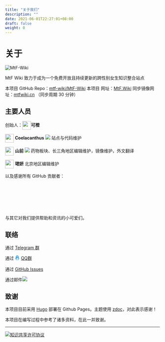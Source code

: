 ```yaml
---
title: "关于我们"
description: ""
date: 2021-06-01T22:27:01+08:00
draft: false
weight: 0
---
```


# 关于
![MtF-Wiki](./logo-long.png)

MtF Wiki 致力于成为一个免费开放且持续更新的跨性别女生知识整合站点

本项目 <i class="bi bi-github" aria-label="GitHub"></i> GitHub Repo：[mtf-wiki/MtF-Wiki](https://github.com/mtf-wiki/MtF-Wiki/)
本项目 <i class="bi bi-link-45deg" aria-label="Website"></i> 网址：[MtF.Wiki](https://mtf.wiki/)
<i class="bi bi-link-45deg" aria-label="Website"></i> 同步镜像网址：[mtfwiki.cn](https://mtfwiki.cn/) （同步周期 30 分钟）


<link rel="stylesheet" href="https://cdn.jsdelivr.net/npm/bootstrap-icons@1.5.0/font/bootstrap-icons.css">


## 主要人员

创始人：<img src="https://avatars.githubusercontent.com/u/27522149?s=64?v=4" style="display: inline; height:2em;vertical-align: middle;"/>**可橙** <a style="color: unset;" href="https://github.com/kenchiu233"><i class="bi bi-github" aria-label="GitHub"></i></a> 


<img src="https://avatars.githubusercontent.com/u/43064781?v=4?s=64" style="display: inline; height:2em;vertical-align: middle;"/> **Coelacanthus** <a style="color: unset;" href="https://github.com/CoelacanthusHex"><i class="bi bi-github" aria-label="GitHub"></i></a> <a href=" mailto:coelacanthus@outlook.com"><img style="display:inline;" src="https://img.shields.io/static/v1?label=email&message=coelacanthus@outlook.com&color=blue&style=flat-square"></a>
站点与代码维护

<img src="https://avatars.githubusercontent.com/u/26759054?v=4?s=64" style="display: inline; height:2em;vertical-align: middle;"/> **山前** <a style="color: unset;" href="http://github.com/saeziae"><i class="bi bi-github" aria-label="GitHub"></i></a> <a style="color: unset;" href="http://twitter.com/saeziae"><i class="bi bi-twitter" style="color:#1DA1F2" aria-label="Twitter"></i></a> <a href="mailto:i@estela.cn"><img style="display:inline;" src="https://img.shields.io/static/v1?label=email&message=i@estela.cn&color=blue&style=flat-square"></a>
药物板块、长三角地区编辑维护，镜像维护，外文翻译

<img src="https://avatars.githubusercontent.com/u/44055214?v=4?s=64" style="display: inline; height:2em;vertical-align: middle;"/> **珺妍** <a style="color: unset;" href="http://github.com/saeziae" class="bi bi-github" aria-label="GitHub"></i></a>
北京地区编辑维护


以及感谢所有 GitHub 贡献者：
<div style="padding:20px"><ul id="cons" style="list-style: none;"></ul><br></div>
<br/>
<p style="float:none;clear:both;">与其它对我们提供帮助和资讯的小可爱们。</p>

<script>var getJSON = function(url, callback) {var xhr = new XMLHttpRequest();xhr.open('GET', url, true);xhr.responseType = 'json';xhr.onload = function() {var status = xhr.status;if (status === 200) {callback(null, xhr.response);} else {callback(status, xhr.response);}};xhr.send();};getJSON('https://api.github.com/repos/mtf-wiki/MtF-Wiki/contributors',function(err, data) {if (err === null) {for(i in data){var para = document.createElement("li");var node = document.createElement("a");var node2 = document.createElement("img");para.style="margin: 4px;float: left;";node2.style="width: 32px;height: 32px;border-radius: 50%;";node.href=data[i].html_url;node2.src=data[i].avatar_url;node.appendChild(node2);para.appendChild(node);var element = document.getElementById("cons");element.appendChild(para);}}});</script>

## 联络

通过 <a style="color: unset;" href="https://t.me/MtFwiki"><i style="color:#1DA1F2" class="bi bi-telegram"></i> Telegram 群</a>

通过 <a style="color: unset;" href="https://jq.qq.com/?_wv=1027&k=O9hgBAFz"><svg style="display: inline; height:1.4em;vertical-align: middle;" fill="#1DA1F2" role="img" class="bi" viewBox="0 0 32 32" xmlns="http://www.w3.org/2000/svg"><path d="M21.395 15.035a39.548 39.548 0 0 0-.803-2.264l-1.079-2.695c.001-.032.014-.562.014-.836C19.526 4.632 17.351 0 12 0S4.474 4.632 4.474 9.241c0 .274.013.804.014.836l-1.08 2.695a38.97 38.97 0 0 0-.802 2.264c-1.021 3.283-.69 4.643-.438 4.673.54.065 2.103-2.472 2.103-2.472 0 1.469.756 3.387 2.394 4.771-.612.188-1.363.479-1.845.835-.434.32-.379.646-.301.778.343.578 5.883.369 7.482.189 1.6.18 7.14.389 7.483-.189.078-.132.132-.458-.301-.778-.483-.356-1.233-.646-1.846-.836 1.637-1.384 2.393-3.302 2.393-4.771 0 0 1.563 2.537 2.103 2.472.251-.03.581-1.39-.438-4.673zM12.662 4.846c.039-1.052.659-1.878 1.385-1.846s1.281.912 1.242 1.964c-.039 1.051-.659 1.878-1.385 1.846s-1.282-.912-1.242-1.964zM9.954 3c.725-.033 1.345.794 1.384 1.846.04 1.052-.517 1.931-1.242 1.963-.726.033-1.346-.794-1.385-1.845C8.672 3.912 9.228 3.033 9.954 3zM7.421 8.294c.194-.43 2.147-.908 4.566-.908h.026c2.418 0 4.372.479 4.566.908a.14.14 0 0 1 .014.061c0 .031-.01.059-.026.083-.163.238-2.333 1.416-4.553 1.416h-.026c-2.221 0-4.39-1.178-4.553-1.416a.136.136 0 0 1-.014-.144zm10.422 8.622c-.22 3.676-2.403 5.987-5.774 6.021h-.137c-3.37-.033-5.554-2.345-5.773-6.021-.081-1.35.001-2.496.147-3.43.318.063.638.122.958.176v3.506s1.658.334 3.318.103v-3.225c.488.027.96.04 1.406.034h.025c1.678.021 3.714-.204 5.683-.594.146.934.227 2.08.147 3.43zM10.48 5.804c.313-.041.542-.409.508-.825-.033-.415-.314-.72-.629-.679-.313.04-.541.409-.508.824.034.417.315.72.629.68zM14.479 5.156c.078.037.221.042.289-.146.035-.095.025-.165-.009-.214-.023-.033-.133-.118-.371-.176-.904-.22-1.341.384-1.405.499-.04.072-.012.176.056.227.067.051.139.037.179-.006.58-.628 1.21-.208 1.261-.184z"/></svg>QQ群</a>

通过 <a style="color: unset;" href="https://github.com/mtf-wiki/MtF-Wiki/issues/"><i class="bi bi-github" aria-label="GitHub"></i> GitHub Issues</a>

通过邮件<a href=" mailto:mtfwiki@estela.cn"><img style="display:inline;" src="https://img.shields.io/static/v1?label=email&message=mtfwiki@estela.cn&color=blue&style=flat-square"></a>


## 致谢

本项目目前采用 [Hugo][hugo-url] 部署在 Github Pages。主题使用 [zdoc][zdoc-url]，对此表示感谢！

本项目在编写过程中参考了诸多资料，在此一并致谢。

---

[![知识共享许可协议](https://i.creativecommons.org/l/by-sa/4.0/88x31.png)](https://creativecommons.org/licenses/by-sa/4.0/)

[hugo-url]: https://github.com/gohugoio/hugo
[zdoc-url]: https://github.com/zzossig/hugo-theme-zdoc